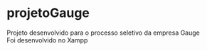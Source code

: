 # projetoGauge
Projeto desenvolvido para o processo seletivo da empresa Gauge </br>
Foi desenvolvido no Xampp
